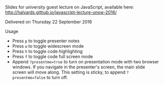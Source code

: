 Slides for university guest lecture on JavaScript, available here:
<http://halvards.github.io/javascript-lecture-unsw-2016/>

Delivered on Thursday 22 September 2016

Usage

* Press `p` to toggle presenter notes
* Press `w` to toggle widescreen mode
* Press `h` to toggle code highlighting
* Press `f` to toggle code full screen mode
* Append `?presentme=true` to turn on presentation mode with two browser windows. If you navigate in the presenter's screen, the main slide screen will move along. This setting is sticky, to append `?presentme=false` to turn off.
